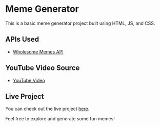 # Meme Generator

This is a basic meme generator project built using HTML, JS, and CSS.

## APIs Used
- [Wholesome Memes API](https://meme-api.com/gimme/wholesomememes)

## YouTube Video Source
- [YouTube Video](https://www.youtube.com/watch?v=S0uU2vELiwA&list=LL&index=120)

## Live Project
You can check out the live project [here](https://arshil121.github.io/memeGenerator/).

Feel free to explore and generate some fun memes!
